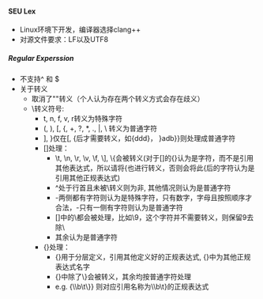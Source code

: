 #### SEU Lex
- Linux环境下开发，编译器选择clang++
- 对源文件要求：LF以及UTF8
##### Regular Experssion
- 不支持^ 和 $
- 关于转义
    - 取消了""转义（个人认为存在两个转义方式会存在歧义）
    - \转义符号: 
        - t, n, f, v, r转义为特殊字符
        - (, ), [, {, +, ?, *, ., |, \ 转义为普通字符
        - ], }仅在[, {后才需要转义，如\{ddd}， }adb}}则处理成普通字符
        - []处理：
            - \t, \n, \r, \v, \f, \\], \\{会被转义(对于[]的{}认为是字符，而不是引用其他表达式，所以请将{也进行转义，否则会将此{后的字符认为是引用其他正规表达式)
            - ^处于行首且未被\转义则为非, 其他情况则认为是普通字符
            - -两侧都有字符则认为是特殊字符，只有数字，字母且按照顺序才合法，-只有一侧有字符则认为是普通字符
            - []中的\都会被处理，比如\9，这个字符并不需要转义，则保留9去除\
            - 其余认为是普通字符
        - {}处理：
            - {}用于分层定义，引用其他定义好的正规表达式, {}中为其他正规表达式名字
            - {}中除了\\}会被转义，其余均按普通字符处理
            - e.g. {\\\\b\t\\}} 则对应引用名称为\\\\b\t}的正规表达式